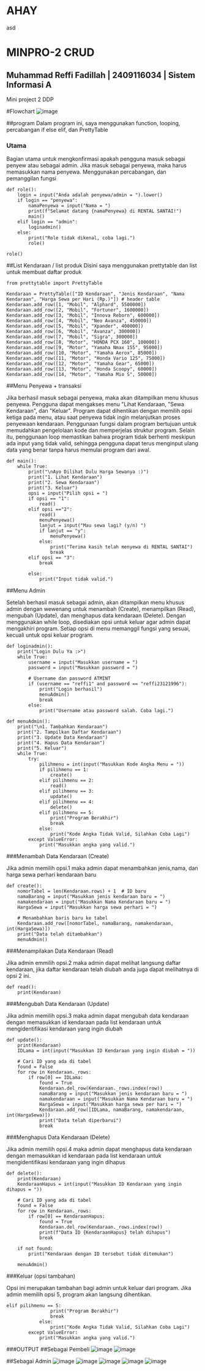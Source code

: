 # AHAY
asd

# MINPRO-2 CRUD
## Muhammad Reffi Fadillah | 2409116034 | Sistem Informasi A
Mini project 2 DDP  

#Flowchart
![image](https://github.com/user-attachments/assets/80a12db9-b31f-4e19-b08f-bcb1e67b0633)


##program 
Dalam program ini, saya menggunakan function, looping, percabangan if else elif, dan PrettyTable

### Utama
Bagian utama untuk mengkonfirmasi apakah pengguna masuk sebagai penyew atau sebagai admin. Jika masuk sebagai penyewa, maka harus memasukkan nama penyewa. Menggunakan percabangan, dan pemanggilan fungsi
```
def role():
    login = input("Anda adalah penyewa/admin = ").lower()
    if login == "penyewa":
        namaPenyewa = input("Nama = ")
        print(f"Selamat datang {namaPenyewa} di RENTAL SANTAI!")
        main()
    elif login == "admin":
        loginadmin()  
    else:
        print("Role tidak dikenal, coba lagi.")
        role()

role()
```
##List Kendaraan / list produk
Disini saya menggunakan prettytable dan list untuk membuat daftar produk
```
from prettytable import PrettyTable

Kendaraan = PrettyTable(["ID Kendaraan", "Jenis Kendaraan", "Nama Kendaraan", "Harga Sewa per Hari (Rp.)"]) # header table
Kendaraan.add_row([1, "Mobil", "Alphard", 5500000])
Kendaraan.add_row([2, "Mobil", "Fortuner", 1600000])
Kendaraan.add_row([3, "Mobil", "Innova Reborn", 600000])
Kendaraan.add_row([4, "Mobil", "Neo Avanza", 450000])
Kendaraan.add_row([5, "Mobil", "Xpander", 400000])
Kendaraan.add_row([6, "Mobil", "Avanza", 300000])
Kendaraan.add_row([7, "Mobil", "Sigra", 300000])
Kendaraan.add_row([8, "Motor", "HONDA PCX 160", 100000])
Kendaraan.add_row([9, "Motor", "Yamaha Nmax 155", 95000])
Kendaraan.add_row([10, "Motor", "Yamaha Aerox", 85000])
Kendaraan.add_row([11, "Motor", "Honda Vario 125", 75000])
Kendaraan.add_row([12, "Motor", "Yamaha Gear", 65000])
Kendaraan.add_row([13, "Motor", "Honda Scoopy", 60000])
Kendaraan.add_row([14, "Motor", "Yamaha Mio S", 50000])
```

##Menu Penyewa + transaksi

Jika berhasil masuk sebagai penyewa, maka akan ditampilkan menu khusus penyewa. Pengguna dapat mengakses menu "Lihat Kendaraan, "Sewa Kendaraan", dan "Keluar". Program dapat dihentikan dengan memilih opsi ketiga pada menu, atau saat penyewa tidak ingin melanjutkan proses penyewaan kendaraan. Penggunaan fungsi dalam program bertujuan untuk memudahkan pengelolaan kode dan memperjelas struktur program. Selain itu, penggunaan loop memastikan bahwa program tidak berhenti meskipun ada input yang tidak valid, sehingga pengguna dapat terus menginput ulang data yang benar tanpa harus memulai program dari awal.
```
def main():
    while True:
        print("\nAyo Dilihat Dulu Harga Sewanya :)")
        print("1. Lihat Kendaraan")
        print("2. Sewa Kendaraan")
        print("3. Keluar")
        opsi = input("Pilih opsi = ")
        if opsi == "1":
            read()
        elif opsi =="2":
            read()
            menuPenyewa()
            lanjut = input("Mau sewa lagi? (y/n) ")
            if lanjut == "y":
                menuPenyewa()
            else:
                print("Terima kasih telah menyewa di RENTAL SANTAI")
                break
        elif opsi == "3":
            break

        else:
            print("Input tidak valid.")
```

##Menu Admin

Setelah berhasil masuk sebagai admin, akan ditampilkan menu khusus admin dengan wewenang untuk menambah (Create), menampilkan (Read), mengubah (Update), dan menghapus data kendaraan (Delete). Dengan menggunakan while loop, disediakan opsi untuk keluar agar admin dapat mengakhiri program. Setiap opsi di menu memanggil fungsi yang sesuai, kecuali untuk opsi keluar program.
```
def loginadmin():
    print("Login Dulu Ya :>")
    while True:
        username = input("Masukkan username = ")
        password = input("Masukkan password = ")

        # Username dan password ATMINT 
        if (username == "reffi1" and password == "reffi23121996"):
            print("Login berhasil")
            menuAdmin()
            break
        else:
            print("Username atau password salah. Coba lagi.")

def menuAdmin():
    print("\n1. Tambahkan Kendaraan")
    print("2. Tampilkan Daftar Kendaraan")
    print("3. Update Data Kendaraan")
    print("4. Hapus Data Kendaraan")
    print("5. Keluar")
    while True:
        try:
            pilihmenu = int(input("Masukkan Kode Angka Menu = "))
            if pilihmenu == 1:
                create()
            elif pilihmenu == 2:
                read()
            elif pilihmenu == 3:
                update()
            elif pilihmenu == 4:
                delete()
            elif pilihmenu == 5:
                print("Program Berakhir")
                break
            else:
                print("Kode Angka Tidak Valid, Silahkan Coba Lagi")
        except ValueError:
            print("Masukkan angka yang valid.")
```

###Menambah Data Kendaraan (Create)

Jika admin memilih opsi.1 maka admin dapat menambahkan jenis,nama, dan harga sewa perhari kendaraan baru
```
def create():
    nomorTabel = len(Kendaraan.rows) + 1  # ID baru
    namaBarang = input("Masukkan jenis kendaraan baru = ")
    namakendaraan = input("Masukkan Nama Kendaraan baru = ")
    HargaSewa = input("Masukkan harga sewa perhari = ")
    
    # Menambahkan baris baru ke tabel
    Kendaraan.add_row([nomorTabel, namaBarang, namakendaraan, int(HargaSewa)])
    print("Data telah ditambahkan")
    menuAdmin()
```

###Menampilakan Data Kendaraan (Read)

Jika admin emmilih opsi.2 maka admin dapat melihat langsung daftar kendaraan, jika daftar kendaraan telah diubah anda juga dapat melihatnya di opsi 2 ini.
```
def read():
    print(Kendaraan)
```

###Mengubah Data Kendaraan (Update)

Jika admin memilih opsi.3 maka admin dapat mengubah data kendaraan dengan memasukkan id kendaraan pada list kendaraan untuk mengidentifikasi kendaraan yang ingin diubah
```
def update():
    print(Kendaraan)
    IDLama = int(input("Masukkan ID Kendaraan yang ingin diubah = "))
    
    # Cari ID yang ada di tabel
    found = False
    for row in Kendaraan._rows:
        if row[0] == IDLama:
            found = True 
            Kendaraan.del_row(Kendaraan._rows.index(row))
            namaBarang = input("Masukkan jenis kendaraan baru = ")
            namakendaraan = input("Masukkan Nama Kendaraan baru = ")
            HargaSewa = input("Masukkan harga sewa per hari = ")
            Kendaraan.add_row([IDLama, namaBarang, namakendaraan, int(HargaSewa)])
            print("Data telah diperbarui")
            break
```

###Menghapus Data Kendaraan (Delete)

Jika admin memilih opsi.4 maka admin dapat menghapus data kendaraan dengan memasukkan id kendaraan pada list kendaraan untuk mengidentifikasi kendaraan yang ingin dihapus
```
def delete():
    print(Kendaraan)
    KendaraanHapus = int(input("Masukkan ID Kendaraan yang ingin dihapus = "))
    
    # Cari ID yang ada di tabel
    found = False
    for row in Kendaraan._rows:
        if row[0] == KendaraanHapus:
            found = True
            Kendaraan.del_row(Kendaraan._rows.index(row))
            print(f"Data ID {KendaraanHapus} telah dihapus")
            break
    
    if not found:
        print("Kendaraan dengan ID tersebut tidak ditemukan")

    menuAdmin()
```

###Keluar (opsi tambahan)

Opsi ini merupakan tambahan bagi admin untuk keluar dari program. Jika admin memilih opsi 5, program akan langsung dihentikan.
```
elif pilihmenu == 5:
                print("Program Berakhir")
                break
            else:
                print("Kode Angka Tidak Valid, Silahkan Coba Lagi")
        except ValueError:
            print("Masukkan angka yang valid.")
```

###OUTPUT
##Sebagai Pembeli
![image](https://github.com/user-attachments/assets/c287cef3-832d-4ff5-8ccf-263c66dd6918)
![image](https://github.com/user-attachments/assets/22b65d86-6a52-4144-b381-d471eb22cd32)




##Sebagai Admin
![image](https://github.com/user-attachments/assets/e7565966-a788-4de8-b3fd-f21a64bb9bbc)
![image](https://github.com/user-attachments/assets/1e4de02f-58e6-46d0-bf21-4e3c3360931f)
![image](https://github.com/user-attachments/assets/db885f9d-b585-4238-a1ad-a150787577a4)
![image](https://github.com/user-attachments/assets/fbbf7da7-a51a-42a1-9e39-f2a23d7c1cf3)
![image](https://github.com/user-attachments/assets/c918df64-d3e2-4b20-b4d3-70134725853b)









 
